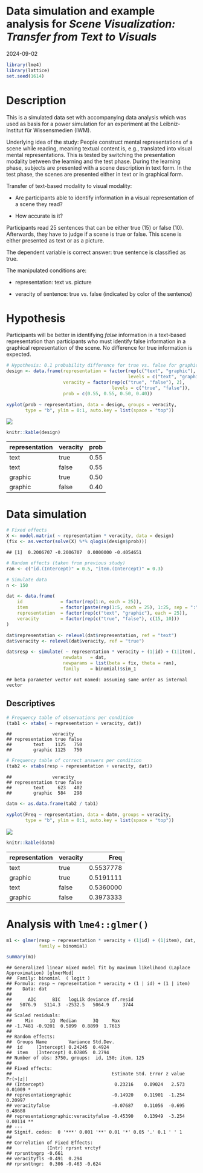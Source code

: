 Data simulation and example analysis for *Scene Visualization: Transfer
from Text to Visuals*
================
2024-09-02

``` r
library(lme4)
library(lattice)
set.seed(1614)
```

# Description

This is a simulated data set with accompanying data analysis which was
used as basis for a power simulation for an experiment at the
Leibniz-Institut für Wissensmedien (IWM).

Underlying idea of the study: People construct mental representations of
a scene while reading, meaning textual content is, e.g., translated into
visual mental representations. This is tested by switching the
presentation modality between the learning and the test phase. During
the learning phase, subjects are presented with a scene description in
text form. In the test phase, the scenes are presented either in text or
in graphical form.

Transfer of text-based modality to visual modality:

- Are participants able to identify information in a visual
  representation of a scene they read?

- How accurate is it?

Participants read 25 sentences that can be either true (15) or false
(10). Afterwards, they have to judge if a scene is true or false. This
scene is either presented as text or as a picture.

The dependent variable is correct answer: true sentence is classified as
true.

The manipulated conditions are:

- representation: text vs. picture

- veracity of sentence: true vs. false (indicated by color of the
  sentence)

<!--

## Short Description of Project

During reading, people create situation models that are non-linguistic mental
representations (e.g., graphical representations) of what the text is about
instead of a representation of the text itself. The purpose of this study is to
test if this modality transfer is testable. Therefore, we want to investigate
whether people are more effective at recognizing incorrect scene information
they receive while reading in the same modality (text-based presentation) as
compared to a different modality (graphical presentation) in the subsequent test
phase.

-->

# Hypothesis

Participants will be better in identifying *false* information in a
text-based representation than participants who must identify false
information in a graphical representation of the scene. No difference
for true information is expected.

``` r
# Hypothesis: 0.1 probability difference for true vs. false for graphic representation
design <- data.frame(representation = factor(rep(c("text", "graphic"), each = 2),
                                             levels = c("text", "graphic")),
                     veracity = factor(rep(c("true", "false"), 2),
                                       levels = c("true", "false")),
                     prob = c(0.55, 0.55, 0.50, 0.40))

xyplot(prob ~ representation, data = design, groups = veracity,
       type = "b", ylim = 0:1, auto.key = list(space = "top"))
```

<img src="datasim_GLMM_NA_files/figure-gfm/H2-1.png" style="display: block; margin: auto;" />

``` r
knitr::kable(design)
```

| representation | veracity | prob |
|:---------------|:---------|-----:|
| text           | true     | 0.55 |
| text           | false    | 0.55 |
| graphic        | true     | 0.50 |
| graphic        | false    | 0.40 |

# Data simulation

``` r
# Fixed effects
X <- model.matrix( ~ representation * veracity, data = design)
(fix <- as.vector(solve(X) %*% qlogis(design$prob)))
```

    ## [1]  0.2006707 -0.2006707  0.0000000 -0.4054651

``` r
# Random effects (taken from previous study)
ran <- c("id.(Intercept)" = 0.5, "item.(Intercept)" = 0.3)

# Simulate data
n <- 150

dat <- data.frame(
    id              = factor(rep(1:n, each = 25)),
    item            = factor(paste(rep(1:5, each = 25), 1:25, sep = ":")),
    representation  = factor(rep(c("text", "graphic"), each = 25)),
    veracity        = factor(rep(c("true", "false"), c(15, 10)))
)

dat$representation <- relevel(dat$representation, ref = "text")
dat$veracity <- relevel(dat$veracity, ref = "true")

dat$resp <- simulate( ~ representation * veracity + (1|id) + (1|item),
                     newdata   = dat,
                     newparams = list(beta = fix, theta = ran),
                     family    = binomial)$sim_1
```

    ## beta parameter vector not named: assuming same order as internal vector

## Descriptives

``` r
# Frequency table of observations per condition
(tab1 <- xtabs( ~ representation + veracity, dat))
```

    ##               veracity
    ## representation true false
    ##        text    1125   750
    ##        graphic 1125   750

``` r
# Frequency table of correct answers per condition
(tab2 <- xtabs(resp ~ representation + veracity, dat))
```

    ##               veracity
    ## representation true false
    ##        text     623   402
    ##        graphic  584   298

``` r
datm <- as.data.frame(tab2 / tab1)

xyplot(Freq ~ representation, data = datm, groups = veracity,
       type = "b", ylim = 0:1, auto.key = list(space = "top"))
```

<img src="datasim_GLMM_NA_files/figure-gfm/descriptives-1.png" style="display: block; margin: auto;" />

``` r
knitr::kable(datm)
```

| representation | veracity |      Freq |
|:---------------|:---------|----------:|
| text           | true     | 0.5537778 |
| graphic        | true     | 0.5191111 |
| text           | false    | 0.5360000 |
| graphic        | false    | 0.3973333 |

# Analysis with `lme4::glmer()`

``` r
m1 <- glmer(resp ~ representation * veracity + (1|id) + (1|item), dat,
            family = binomial)

summary(m1)
```

    ## Generalized linear mixed model fit by maximum likelihood (Laplace Approximation) [glmerMod]
    ##  Family: binomial  ( logit )
    ## Formula: resp ~ representation * veracity + (1 | id) + (1 | item)
    ##    Data: dat
    ## 
    ##      AIC      BIC   logLik deviance df.resid 
    ##   5076.9   5114.3  -2532.5   5064.9     3744 
    ## 
    ## Scaled residuals: 
    ##     Min      1Q  Median      3Q     Max 
    ## -1.7481 -0.9201  0.5899  0.8899  1.7613 
    ## 
    ## Random effects:
    ##  Groups Name        Variance Std.Dev.
    ##  id     (Intercept) 0.24245  0.4924  
    ##  item   (Intercept) 0.07805  0.2794  
    ## Number of obs: 3750, groups:  id, 150; item, 125
    ## 
    ## Fixed effects:
    ##                                     Estimate Std. Error z value Pr(>|z|)   
    ## (Intercept)                          0.23216    0.09024   2.573  0.01009 * 
    ## representationgraphic               -0.14920    0.11901  -1.254  0.20997   
    ## veracityfalse                       -0.07687    0.11056  -0.695  0.48688   
    ## representationgraphic:veracityfalse -0.45390    0.13949  -3.254  0.00114 **
    ## ---
    ## Signif. codes:  0 '***' 0.001 '**' 0.01 '*' 0.05 '.' 0.1 ' ' 1
    ## 
    ## Correlation of Fixed Effects:
    ##             (Intr) rprsnt vrctyf
    ## rprsnttngrp -0.661              
    ## veracityfls -0.491  0.294       
    ## rprsnttngr:  0.306 -0.463 -0.624
